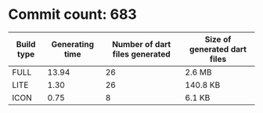 # Commit count: 683
| Build type | Generating time | Number of dart files generated | Size of generated dart files |
|------------|-----------------|-------------------------------|------------------------------|
| FULL | 13.94 | 26 | 2.6 MB |
| LITE | 1.30 | 26 | 140.8 KB |
| ICON | 0.75 | 8 | 6.1 KB |
